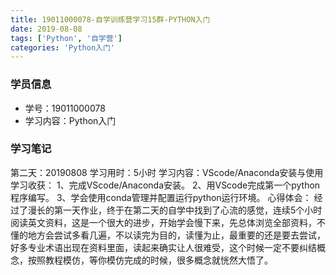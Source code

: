 ```yaml
---
title: 19011000078-自学训练营学习15群-PYTHON入门
date: 2019-08-08 
tags: ['Python', '自学营']
categories: 'Python入门'
---
```


### 学员信息
- 学号：19011000078
- 学习内容：Python入门



### 学习笔记
第二天：20190808
学习用时：5小时
学习内容：VScode/Anaconda安装与使用
学习收获：
1、完成VScode/Anaconda安装。
2、用VScode完成第一个python程序编写。
3、学会使用conda管理并配置运行python运行环境。
心得体会：
经过了漫长的第一天作业，终于在第二天的自学中找到了心流的感觉，连续5个小时阅读英文资料，这是一个很大的进步，开始学会慢下来，先总体浏览全部资料，不懂的地方会尝试多看几遍，不以读完为目的，读懂为止，最重要的还是要去尝试，好多专业术语出现在资料里面，读起来确实让人很难受，这个时候一定不要纠结概念，按照教程模仿，等你模仿完成的时候，很多概念就恍然大悟了。
